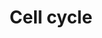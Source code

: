 ---
annotations:
- id: PW:0001317
  parent: regulatory pathway
  type: Pathway Ontology
  value: cell cycle pathway
authors:
- MaintBot
- MartijnVanIersel
- Mkutmon
- L Dupuis
description: (From http://en.wikipedia.org/wiki/Cell_cycle) The cell cycle is the
  series of events that takes place in a cell leading to its division and duplication
  (replication). Regulation of the cell cycle involves processes crucial to the survival
  of a cell, including the detection and repair of genetic damage as well as the prevention
  of uncontrolled cell division. Two key classes of regulatory molecules, cyclins
  and cyclin-dependent kinases (CDKs), determine a cell's progress through the cell
  cycle.
last-edited: 2020-07-03
organisms:
- Pan troglodytes
redirect_from:
- /index.php/Pathway:WP964
- /instance/WP964
- /instance/WP964_r111047
revision: r111047
schema-jsonld:
- '@context': https://schema.org/
  '@id': https://wikipathways.github.io/pathways/WP964.html
  '@type': Dataset
  creator:
    '@type': Organization
    name: WikiPathways
  description: (From http://en.wikipedia.org/wiki/Cell_cycle) The cell cycle is the
    series of events that takes place in a cell leading to its division and duplication
    (replication). Regulation of the cell cycle involves processes crucial to the
    survival of a cell, including the detection and repair of genetic damage as well
    as the prevention of uncontrolled cell division. Two key classes of regulatory
    molecules, cyclins and cyclin-dependent kinases (CDKs), determine a cell's progress
    through the cell cycle.
  keywords:
  - ABL1
  - ATM
  - ATR
  - BUB1
  - BUB1B
  - BUB3
  - CCNA1
  - CCNA2
  - CCNB1
  - CCNB2
  - CCNB3
  - CCND2
  - CCND3
  - CCNE1
  - CCNE2
  - CCNH
  - CDC14A
  - CDC14B
  - CDC2
  - CDC20
  - CDC25A
  - CDC25B
  - CDC25C
  - CDC45L
  - CDC6
  - CDC7
  - CDH1
  - CDK2
  - CDK4
  - CDK6
  - CDKN1A
  - CDKN1B
  - CDKN2A
  - CHEK1
  - CHEK2
  - DBF4
  - E2F2
  - E2F4
  - E2F5
  - E2F6
  - EP300
  - GADD45A
  - GSK3B
  - LOC454721
  - LOC462950
  - LOC464259
  - LOC465712
  - LOC466968
  - LOC738624
  - MAD1L1
  - MAD2L1
  - MAD2L2
  - MCM2
  - MCM3
  - MCM4
  - MCM5
  - MCM6
  - MCM7
  - MDM2
  - MPEG1
  - ORC1L
  - ORC2L
  - ORC3L
  - ORC4L
  - ORC5L
  - ORC6L
  - PCNA
  - PKMYT1
  - PLK1
  - PRKDC
  - PTTG1
  - PTTG2
  - RB1
  - RBL1
  - SKP2
  - SMAD3
  - SMAD4
  - TBC1D8
  - TFDP1
  - TGFB1
  - TP53
  - UBE2F
  - WEE1
  - YWHAG
  license: CC0
  name: Cell cycle
seo: CreativeWork
title: Cell cycle
wpid: WP964
---